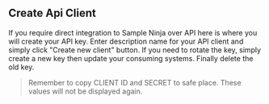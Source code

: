 ## Create Api Client
If you require direct integration to Sample Ninja over API here is where you will create your API key. Enter description name for your API client and simply click "Create new client" button. If you need to rotate the key, simply create a new key then update your consuming systems. Finally delete the old key.

> Remember to copy CLIENT ID and SECRET to safe place. These values will not be displayed again.
